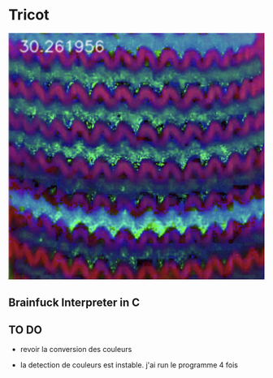 # Tricot

![tricot](/assets/tricot.png)

## Brainfuck Interpreter in C

## TO DO

- revoir la conversion des couleurs 

- la detection de couleurs est instable. j'ai run le programme 4 fois 
